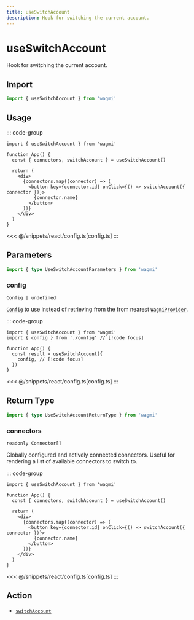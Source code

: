 ```yaml
---
title: useSwitchAccount
description: Hook for switching the current account.
---
```


<script setup>
const packageName = 'wagmi'
const actionName = 'switchAccount'
const typeName = 'SwitchAccount'
const mutate = 'switchAccount'
const TData = 'SwitchAccountData'
const TError = 'SwitchAccountErrorType'
const TVariables = 'SwitchAccountVariables'
</script>

# useSwitchAccount

Hook for switching the current account.

## Import

```ts
import { useSwitchAccount } from 'wagmi'
```

## Usage

::: code-group
```tsx [index.tsx]
import { useSwitchAccount } from 'wagmi'

function App() {
  const { connectors, switchAccount } = useSwitchAccount()

  return (
    <div>
      {connectors.map((connector) => (
        <button key={connector.id} onClick={() => switchAccount({ connector })}>
          {connector.name}
        </button>
      ))}
    </div>
  )
}
```
<<< @/snippets/react/config.ts[config.ts]
:::

## Parameters

```ts
import { type UseSwitchAccountParameters } from 'wagmi'
```

### config

`Config | undefined`

[`Config`](/react/api/createConfig#config) to use instead of retrieving from the from nearest [`WagmiProvider`](/react/WagmiProvider).

::: code-group
```tsx [index.tsx]
import { useSwitchAccount } from 'wagmi'
import { config } from './config' // [!code focus]

function App() {
  const result = useSwitchAccount({
    config, // [!code focus]
  })
}
```
<<< @/snippets/react/config.ts[config.ts]
:::

<!--@include: @shared/mutation-options.md-->

## Return Type

```ts
import { type UseSwitchAccountReturnType } from 'wagmi'
```

### connectors

`readonly Connector[]`

Globally configured and actively connected connectors. Useful for rendering a list of available connectors to switch to.

::: code-group
```tsx [index.tsx]
import { useSwitchAccount } from 'wagmi'

function App() {
  const { connectors, switchAccount } = useSwitchAccount()

  return (
    <div>
      {connectors.map((connector) => (
        <button key={connector.id} onClick={() => switchAccount({ connector })}>
          {connector.name}
        </button>
      ))}
    </div>
  )
}
```
<<< @/snippets/react/config.ts[config.ts]
:::

<!--@include: @shared/mutation-result.md-->

<!--@include: @shared/mutation-imports.md-->

## Action

- [`switchAccount`](/core/api/actions/switchAccount)

